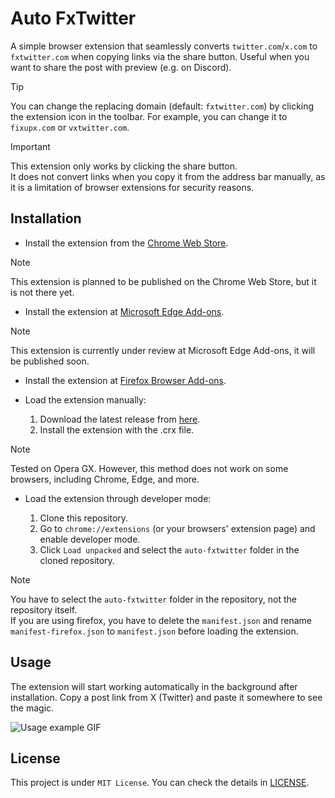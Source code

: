 # Auto FxTwitter

A simple browser extension that seamlessly converts `twitter.com`/`x.com` to `fxtwitter.com` when copying links via the share button. Useful when you want to share the post with preview (e.g. on Discord).

> [!TIP]
You can change the replacing domain (default: `fxtwitter.com`) by clicking the extension icon in the toolbar. For example, you can change it to `fixupx.com` or `vxtwitter.com`.

> [!IMPORTANT]
This extension only works by clicking the share button.  
It does not convert links when you copy it from the address bar manually, as it is a limitation of browser extensions for security reasons.

## Installation

- Install the extension from the [Chrome Web Store](https://github.com/itsrqtl/auto-fxtwitter).

> [!NOTE]
This extension is planned to be published on the Chrome Web Store, but it is not there yet.

- Install the extension at [Microsoft Edge Add-ons](https://github.com/itsrqtl/auto-fxtwitter).

> [!NOTE]
This extension is currently under review at Microsoft Edge Add-ons, it will be published soon.

- Install the extension at [Firefox Browser Add-ons](https://addons.mozilla.org/en-US/firefox/addon/autofxtwitter/).

- Load the extension manually:

    1. Download the latest release from [here](https://github.com/itsrqtl/auto-fxtwitter/releases).
    2. Install the extension with the .crx file.

> [!NOTE]
Tested on Opera GX. However, this method does not work on some browsers, including Chrome, Edge, and more.

- Load the extension through developer mode:

    1. Clone this repository.
    2. Go to `chrome://extensions` (or your browsers' extension page) and enable developer mode.
    3. Click `Load unpacked` and select the `auto-fxtwitter` folder in the cloned repository.

> [!NOTE]
You have to select the `auto-fxtwitter` folder in the repository, not the repository itself.  
If you are using firefox, you have to delete the `manifest.json` and rename `manifest-firefox.json` to `manifest.json` before loading the extension.

## Usage

The extension will start working automatically in the background after installation. Copy a post link from X (Twitter) and paste it somewhere to see the magic.

![Usage example GIF](/.github/assets/example.gif)

## License

This project is under `MIT License`. You can check the details in [LICENSE](/LICENSE).
